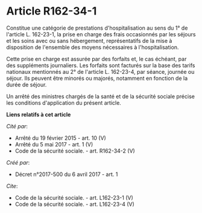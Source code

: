 # Article R162-34-1

Constitue une catégorie de prestations d'hospitalisation au sens du 1° de l'article L. 162-23-1, la prise en charge des frais
occasionnés par les séjours et les soins avec ou sans hébergement, représentatifs de la mise à disposition de l'ensemble des
moyens nécessaires à l'hospitalisation. 

Cette prise en charge est assurée par des forfaits et, le cas échéant, par des suppléments journaliers. Les forfaits sont
facturés sur la base des tarifs nationaux mentionnés au 2° de l'article L. 162-23-4, par séance, journée ou séjour. Ils
peuvent être minorés ou majorés, notamment en fonction de la durée de séjour. 

Un arrêté des ministres chargés de la santé et de la sécurité sociale précise les conditions d'application du présent
article.

**Liens relatifs à cet article**

_Cité par_:

  - Arrêté du 19 février 2015 - art. 10 (V)
  - Arrêté du 5 mai 2017 - art. 1 (V)
  - Code de la sécurité sociale. - art. R162-34-2 (V)

_Créé par_:

  - Décret n°2017-500 du 6 avril 2017 - art. 1

_Cite_:

  - Code de la sécurité sociale. - art. L162-23-1 (V)
  - Code de la sécurité sociale. - art. L162-23-4 (V)
